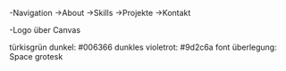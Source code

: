 -Navigation
->About
->Skills
->Projekte
->Kontakt

-Logo über Canvas

türkisgrün dunkel: #006366
dunkles violetrot: #9d2c6a
font überlegung: Space grotesk
